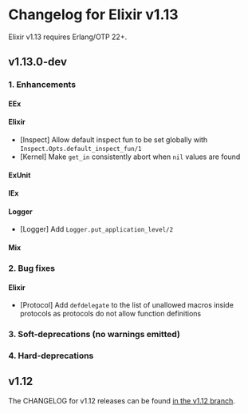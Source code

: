 # Changelog for Elixir v1.13

Elixir v1.13 requires Erlang/OTP 22+.

## v1.13.0-dev

### 1. Enhancements

#### EEx

#### Elixir

  * [Inspect] Allow default inspect fun to be set globally with `Inspect.Opts.default_inspect_fun/1`
  * [Kernel] Make `get_in` consistently abort when `nil` values are found

#### ExUnit

#### IEx

#### Logger

  * [Logger] Add `Logger.put_application_level/2`

#### Mix

### 2. Bug fixes

#### Elixir

  * [Protocol] Add `defdelegate` to the list of unallowed macros inside protocols as protocols do not allow function definitions

### 3. Soft-deprecations (no warnings emitted)

### 4. Hard-deprecations

## v1.12

The CHANGELOG for v1.12 releases can be found [in the v1.12 branch](https://github.com/elixir-lang/elixir/blob/v1.12/CHANGELOG.md).
